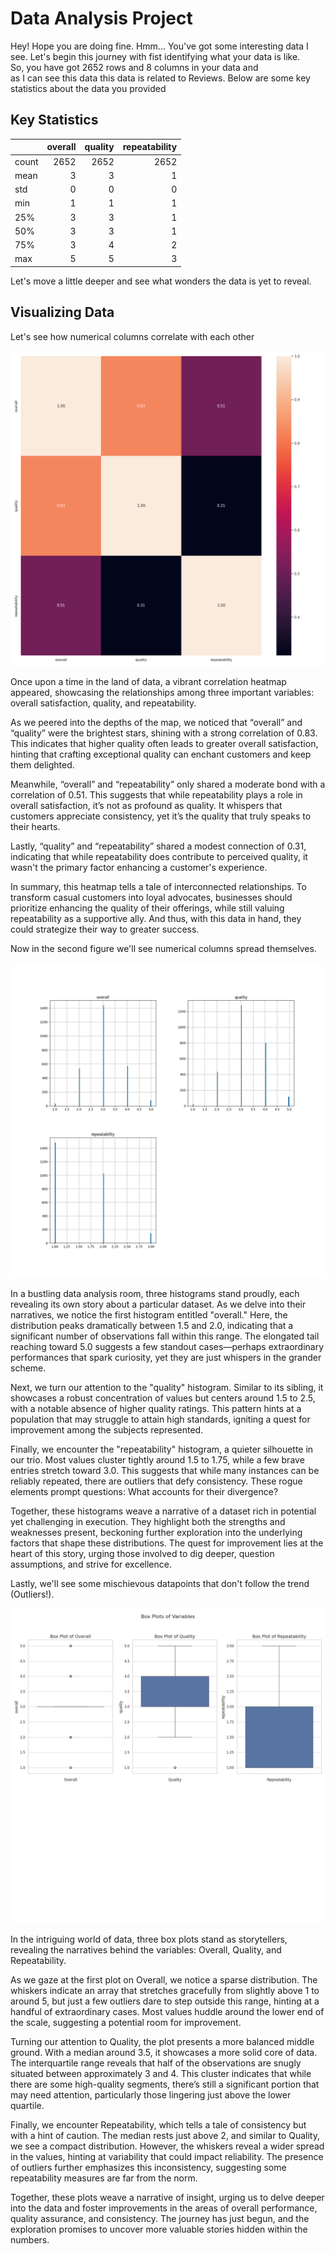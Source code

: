 
# Data Analysis Project 
Hey! Hope you are doing fine. Hmm... You've got some interesting data I  
see. Let's begin this journey with fist identifying what your data is like.  
So, you have got 2652 rows and 8 columns in your data and  
as I can see this data this data is related to Reviews. Below are some key  
statistics about the data you provided

## Key Statistics
|       |   overall |   quality |   repeatability |
|:------|----------:|----------:|----------------:|
| count |      2652 |      2652 |            2652 |
| mean  |         3 |         3 |               1 |
| std   |         0 |         0 |               0 |
| min   |         1 |         1 |               1 |
| 25%   |         3 |         3 |               1 |
| 50%   |         3 |         3 |               1 |
| 75%   |         3 |         4 |               2 |
| max   |         5 |         5 |               3 |  
  
Let's move a little deeper and see what wonders the data is yet to reveal.
  
## Visualizing Data
Let's see how numerical columns correlate with each other  
  
![Figure](./corr_hmap.png)

  
Once upon a time in the land of data, a vibrant correlation heatmap appeared, showcasing the relationships among three important variables: overall satisfaction, quality, and repeatability. 

As we peered into the depths of the map, we noticed that “overall” and “quality” were the brightest stars, shining with a strong correlation of 0.83. This indicates that higher quality often leads to greater overall satisfaction, hinting that crafting exceptional quality can enchant customers and keep them delighted.

Meanwhile, “overall” and “repeatability” only shared a moderate bond with a correlation of 0.51. This suggests that while repeatability plays a role in overall satisfaction, it’s not as profound as quality. It whispers that customers appreciate consistency, yet it’s the quality that truly speaks to their hearts.

Lastly, “quality” and “repeatability” shared a modest connection of 0.31, indicating that while repeatability does contribute to perceived quality, it wasn't the primary factor enhancing a customer's experience.

In summary, this heatmap tells a tale of interconnected relationships. To transform casual customers into loyal advocates, businesses should prioritize enhancing the quality of their offerings, while still valuing repeatability as a supportive ally. And thus, with this data in hand, they could strategize their way to greater success. 

Now in the second figure we'll see numerical columns spread themselves.  
  
![Figure](./histogram.png)

  
In a bustling data analysis room, three histograms stand proudly, each revealing its own story about a particular dataset. As we delve into their narratives, we notice the first histogram entitled "overall." Here, the distribution peaks dramatically between 1.5 and 2.0, indicating that a significant number of observations fall within this range. The elongated tail reaching toward 5.0 suggests a few standout cases—perhaps extraordinary performances that spark curiosity, yet they are just whispers in the grander scheme.

Next, we turn our attention to the "quality" histogram. Similar to its sibling, it showcases a robust concentration of values but centers around 1.5 to 2.5, with a notable absence of higher quality ratings. This pattern hints at a population that may struggle to attain high standards, igniting a quest for improvement among the subjects represented.

Finally, we encounter the "repeatability" histogram, a quieter silhouette in our trio. Most values cluster tightly around 1.5 to 1.75, while a few brave entries stretch toward 3.0. This suggests that while many instances can be reliably repeated, there are outliers that defy consistency. These rogue elements prompt questions: What accounts for their divergence?

Together, these histograms weave a narrative of a dataset rich in potential yet challenging in execution. They highlight both the strengths and weaknesses present, beckoning further exploration into the underlying factors that shape these distributions. The quest for improvement lies at the heart of this story, urging those involved to dig deeper, question assumptions, and strive for excellence.

Lastly, we'll see some mischievous datapoints that don't follow the trend (Outliers!).  
  
![Figure](./box_plot.png)

  
In the intriguing world of data, three box plots stand as storytellers, revealing the narratives behind the variables: Overall, Quality, and Repeatability. 

As we gaze at the first plot on Overall, we notice a sparse distribution. The whiskers indicate an array that stretches gracefully from slightly above 1 to around 5, but just a few outliers dare to step outside this range, hinting at a handful of extraordinary cases. Most values huddle around the lower end of the scale, suggesting a potential room for improvement.

Turning our attention to Quality, the plot presents a more balanced middle ground. With a median around 3.5, it showcases a more solid core of data. The interquartile range reveals that half of the observations are snugly situated between approximately 3 and 4. This cluster indicates that while there are some high-quality segments, there’s still a significant portion that may need attention, particularly those lingering just above the lower quartile.

Finally, we encounter Repeatability, which tells a tale of consistency but with a hint of caution. The median rests just above 2, and similar to Quality, we see a compact distribution. However, the whiskers reveal a wider spread in the values, hinting at variability that could impact reliability. The presence of outliers further emphasizes this inconsistency, suggesting some repeatability measures are far from the norm.

Together, these plots weave a narrative of insight, urging us to delve deeper into the data and foster improvements in the areas of overall performance, quality assurance, and consistency. The journey has just begun, and the exploration promises to uncover more valuable stories hidden within the numbers.

